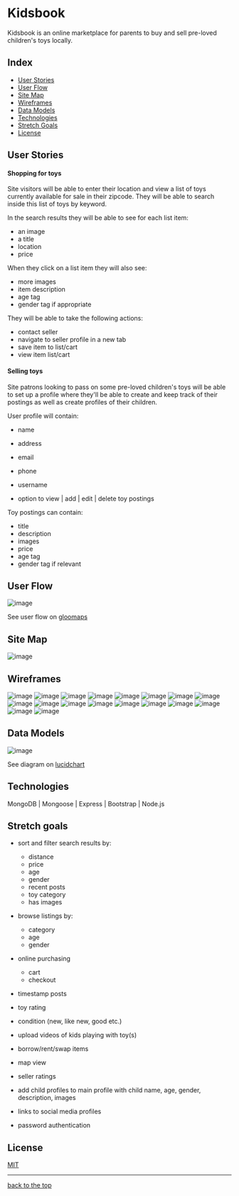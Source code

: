# Kidsbook

Kidsbook is an online marketplace for parents to buy and sell pre-loved children's toys locally.

## Index

* [User Stories](#User-Stories)
* [User Flow](#User-Flow)
* [Site Map](#Site-Map)
* [Wireframes](#Wireframes)
* [Data Models](#Data-Models)
* [Technologies](#Technologies)
* [Stretch Goals](#Stretch-Goals)
* [License](#License)

## User Stories

#### Shopping for toys

Site visitors will be able to enter their location and view a list of toys currently available for sale in their zipcode.
They will be able to search inside this list of toys by keyword.

In the search results they will be able to see for each list item:
* an image
* a title
* location
* price

When they click on a list item they will also see:
* more images
* item description
* age tag
* gender tag if appropriate

They will be able to take the following actions:
* contact seller
* navigate to seller profile in a new tab
* save item to list/cart
* view item list/cart

#### Selling toys

Site patrons looking to pass on some pre-loved children's toys will be able to set up a profile where they'll be able to create and keep track of their postings as well as create profiles of their children.

User profile will contain:
* name
* address
* email
* phone
* username

* option to view | add | edit | delete toy postings

Toy postings can contain:
* title
* description
* images
* price
* age tag
* gender tag if relevant

## User Flow

![image](public/img/readme/gloomap_1e295fa1.png)

See user flow on [gloomaps](https://www.gloomaps.com/wgvkaMos6a)

## Site Map

![image](public/img/readme/Sitemap_final.jpg)

## Wireframes

![image](public/img/readme/wf1.png)
![image](public/img/readme/wf2.png)
![image](public/img/readme/wf3.png)
![image](public/img/readme/wf4.png)
![image](public/img/readme/wf5.png)
![image](public/img/readme/wf6.png)
![image](public/img/readme/wf7.png)
![image](public/img/readme/wf8.png)
![image](public/img/readme/wf9.png)
![image](public/img/readme/wf10.png)
![image](public/img/readme/wf11.png)
![image](public/img/readme/wf12.png)
![image](public/img/readme/wf13.png)
![image](public/img/readme/wf14.png)
![image](public/img/readme/wf15.png)
![image](public/img/readme/wf16.png)
![image](public/img/readme/wf17.png)
![image](public/img/readme/wf18.png)

## Data Models

![image](public/img/readme/mvp_db_diagram.svg)

See diagram on [lucidchart](https://www.lucidchart.com/invitations/accept/44d72878-61fc-4aa8-b688-39cc548fcfd6)

## Technologies

MongoDB | Mongoose | Express | Bootstrap | Node.js

## Stretch goals

* sort and filter search results by: 
	* distance
	* price
	* age
	* gender
	* recent posts
	* toy category
	* has images
	
* browse listings by:
	* category
	* age
	* gender
	
* online purchasing
	* cart
	* checkout
	
* timestamp posts
* toy rating
* condition (new, like new, good etc.)
* upload videos of kids playing with toy(s)
* borrow/rent/swap items
* map view
* seller ratings
* add child profiles to main profile with child name, age, gender, description, images
* links to social media profiles
* password authentication

## License
[MIT](https://choosealicense.com/licenses/mit/)

---
[back to the top](#Kidsbook)
